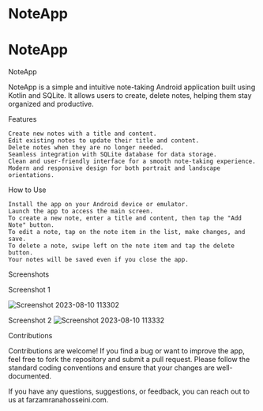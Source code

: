 ﻿# NoteApp
# NoteApp
NoteApp

NoteApp is a simple and intuitive note-taking Android application built using Kotlin and SQLite. It allows users to create, delete notes, helping them stay organized and productive.

Features

    Create new notes with a title and content.
    Edit existing notes to update their title and content.
    Delete notes when they are no longer needed.
    Seamless integration with SQLite database for data storage.
    Clean and user-friendly interface for a smooth note-taking experience.
    Modern and responsive design for both portrait and landscape orientations.

How to Use

    Install the app on your Android device or emulator.
    Launch the app to access the main screen.
    To create a new note, enter a title and content, then tap the "Add Note" button.
    To edit a note, tap on the note item in the list, make changes, and save.
    To delete a note, swipe left on the note item and tap the delete button.
    Your notes will be saved even if you close the app.

Screenshots



Screenshot 1


![Screenshot 2023-08-10 113302](https://github.com/farzamrana/NoteApp/assets/73165323/f1d4ef98-11f1-40c2-92eb-7439795c161e)


Screenshot 2
![Screenshot 2023-08-10 113332](https://github.com/farzamrana/NoteApp/assets/73165323/93f72d1e-93e8-4131-9653-598a0cb8c910)


Contributions

Contributions are welcome! If you find a bug or want to improve the app, feel free to fork the repository and submit a pull request. Please follow the standard coding conventions and ensure that your changes are well-documented.



If you have any questions, suggestions, or feedback, you can reach out to us at farzamranahosseini.com.


